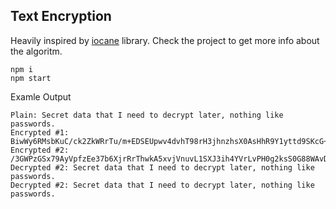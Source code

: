 ## Text Encryption

Heavily inspired by [iocane](https://github.com/perry-mitchell/iocane) library. Check the project to get more info about the algoritm.

```
npm i
npm start
```

Examle Output

```
Plain: Secret data that I need to decrypt later, nothing like passwords.
Encrypted #1: BiwWy6RMsbKuC/ck2ZkWRrTu/m+EDSEUpwv4dvhT98rH3jhnzhsX0AsHhR9Y1yttd9SKcG+9DnnMmUwseRBnfOe7HCLnC0kGjSMPxV5ZtPU=$3e302ea603850278e4d29a381afd690e$602bf263f3f6$c2c8534a81b3cfe0530f39182d30e3dd1622e72dba2bd51760bc1ec798024415$12
Encrypted #2: /3GWPzGSx79AyVpfzEe37b6XjrRrThwkA5xvjVnuvL1SXJ3ih4YVrLvPH0g2ksS0G88WAvDpnxvUaHtL8b0Q4Q3VIuOLEsylRMAkJv7txTI=$9598a47ded7d923fec0094a03ddeacb2$602bf263f3f6$ebd4cbacbef5837bbf89aff2c93761345d33fea259cfcd0aba1e9e5ce7bcb458$12
Decrypted #2: Secret data that I need to decrypt later, nothing like passwords.
Decrypted #2: Secret data that I need to decrypt later, nothing like passwords.
```